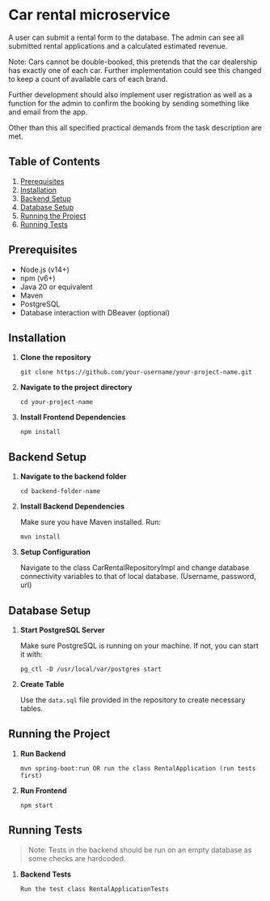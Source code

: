 
# Car rental microservice

A user can submit a rental form to the database.
The admin can see all submitted rental applications and a calculated estimated revenue.

Note: Cars cannot be double-booked, this pretends that the car dealership has exactly one of each car. Further implementation could see this changed to keep a count of available cars of each brand.

Further development should also implement user registration as well as a function for the admin to confirm the booking by sending something like and email from the app. 

Other than this all specified practical demands from the task description are met.

## Table of Contents

1. [Prerequisites](#prerequisites)
2. [Installation](#installation)
3. [Backend Setup](#backend-setup)
4. [Database Setup](#database-setup)
5. [Running the Project](#running-the-project)
6. [Running Tests](#running-tests)

## Prerequisites

- Node.js (v14+)
- npm (v6+)
- Java 20 or equivalent
- Maven
- PostgreSQL
- Database interaction with DBeaver (optional)

## Installation

1. **Clone the repository**

    ```
    git clone https://github.com/your-username/your-project-name.git
    ```

2. **Navigate to the project directory**

    ```
    cd your-project-name
    ```

3. **Install Frontend Dependencies**

    ```
    npm install
    ```

## Backend Setup

1. **Navigate to the backend folder**

    ```
    cd backend-folder-name
    ```

2. **Install Backend Dependencies**

    Make sure you have Maven installed. Run:

    ```
    mvn install
    ```

3. **Setup Configuration**

    Navigate to the class CarRentalRepositoryImpl and change database connectivity variables to that of local database. (Username, password, url)

   
## Database Setup

1. **Start PostgreSQL Server**

    Make sure PostgreSQL is running on your machine. If not, you can start it with:

    ```
    pg_ctl -D /usr/local/var/postgres start
    ```

2. **Create Table**

    Use the `data.sql` file provided in the repository to create necessary tables.


## Running the Project

1. **Run Backend**

    ```
    mvn spring-boot:run OR run the class RentalApplication (run tests first)
    ```

2. **Run Frontend**

    ```
    npm start
    ```

## Running Tests

> Note: Tests in the backend should be run on an empty database as some checks are hardcoded.

1. **Backend Tests**

    ```
    Run the test class RentalApplicationTests
    ```




